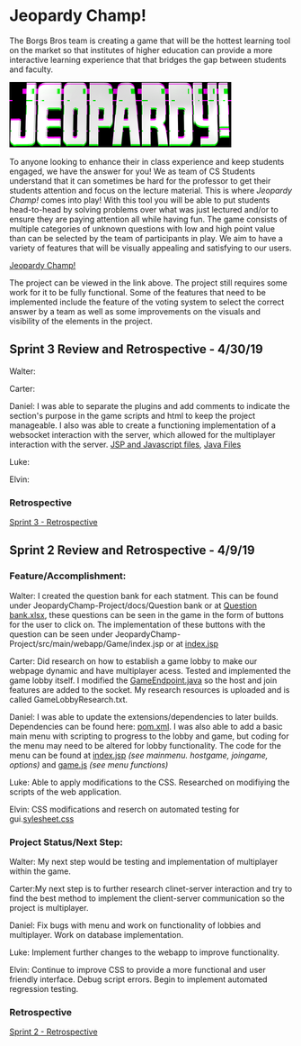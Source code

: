 # Jeopardy Champ! 

The Borgs Bros team is creating a game that will be the hottest learning tool on the market so that institutes of higher education can provide a more interactive learning experience that that bridges the gap between students and faculty.

![Logo](https://github.com/cs3398-borgs-bros/JeopardyChamp-Project/blob/master/download.png)

To anyone looking to enhance their in class experience and keep students engaged, we have the answer for you! We as team of CS Students understand that it can sometimes be hard for the professor to get their students attention and focus on the lecture material. This is where *Jeopardy Champ!* comes into play! With this tool you will be able to put students head-to-head by solving problems over what was just lectured and/or to ensure they are paying attention all while having fun. The game consists of multiple categories of unknown questions with low and high point value than can be selected by the team of participants in play. We aim to have a variety of features that will be visually appealing and satisfying to our users.

[Jeopardy Champ!](https://jeopardy-champ.herokuapp.com/)

The project can be viewed in the link above. The project still requires some work for it to be fully functional. Some of the features that need to be implemented include the feature of the voting system to select the correct answer by a team as well as some improvements on the visuals and visibility of the elements in the project.

## Sprint 3 Review and Retrospective - 4/30/19

Walter:  

Carter: 

Daniel: I was able to separate the plugins and add comments to indicate the section's purpose in the game scripts and html to keep the project manageable. I also was able to create a functioning implementation of a websocket interaction with the server, which allowed for the multiplayer interaction with the server. [JSP and Javascript files](https://github.com/cs3398-borgs-bros/JeopardyChamp-Project/blob/master/src/main/webapp/Game), [Java Files](https://github.com/cs3398-borgs-bros/JeopardyChamp-Project/blob/master/src/main/java/com/borgs/websocket)

Luke: 

Elvin: 

### Retrospective

[Sprint 3 - Retrospective](https://github.com/cs3398-borgs-bros/JeopardyChamp-Project/blob/master/docs/Borgs_Retrospective%20-%20Sprint%203.pptx)





## Sprint 2 Review and Retrospective - 4/9/19

### Feature/Accomplishment:
Walter:  I created the question bank for each statment. This can be found under JeopardyChamp-Project/docs/Question bank or at [Question bank.xlsx](https://github.com/cs3398-borgs-bros/JeopardyChamp-Project/blob/master/docs/Question%20bank.xlsx), these questions can be seen in the game in the form of buttons for the user to click on. The implementation of these buttons with the question can be seen under JeopardyChamp-Project/src/main/webapp/Game/index.jsp or at [index.jsp](https://github.com/cs3398-borgs-bros/JeopardyChamp-Project/blob/master/src/main/webapp/Game/index.jsp)

Carter: Did research on how to establish a game lobby to make our webpage dynamic and have multiplayer acess. Tested and implemented the game lobby itself. I modified the [GameEndpoint.java](https://github.com/cs3398-borgs-bros/JeopardyChamp-Project/blob/master/src/main/java/com/borgs/websocket/GameEndpoint.java) so the host and join features are added to the socket. My research resources is uploaded and is called GameLobbyResearch.txt. 

Daniel: I was able to update the extensions/dependencies to later builds. Dependencies can be found here: [pom.xml](https://github.com/cs3398-borgs-bros/JeopardyChamp-Project/blob/master/pom.xml). I was also able to add a basic main menu with scripting to progress to the lobby and game, but coding for the menu may need to be altered for lobby functionality. The code for the menu can be found at [index.jsp](https://github.com/cs3398-borgs-bros/JeopardyChamp-Project/blob/master/src/main/webapp/Game/index.jsp) _(see mainmenu. hostgame, joingame, options)_ and [game.js](https://github.com/cs3398-borgs-bros/JeopardyChamp-Project/blob/master/src/main/webapp/Game/game.js) _(see menu functions)_

Luke: Able to apply modifications to the CSS. Researched on modifiying the scripts of the web application.

Elvin: CSS modifications and reserch on automated testing for gui.[sylesheet.css](https://github.com/cs3398-borgs-bros/JeopardyChamp-Project/blob/master/src/main/webapp/Game/StyleSheet.css)

### Project Status/Next Step:
Walter: My next step would be testing and implementation of multiplayer within the game.

Carter:My next step is to further research clinet-server interaction and try to find the best method to implement the client-server 
communication so the project is multiplayer. 

Daniel: Fix bugs with menu and work on functionality of lobbies and multiplayer. Work on database implementation.

Luke: Implement further changes to the webapp to improve functionality.

Elvin: Continue to improve CSS to provide a more functional and user friendly interface. Debug script errors. Begin to implement automated regression testing.

### Retrospective

[Sprint 2 - Retrospective](https://github.com/cs3398-borgs-bros/JeopardyChamp-Project/blob/master/docs/Borgs_Retrospective%20-%20Sprint%202.pptx)

